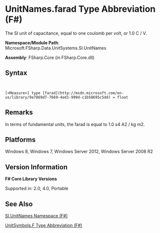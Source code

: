 # UnitNames.farad Type Abbreviation (F#)

The SI unit of capacitance, equal to one coulomb per volt, or 1.0 C / V.

**Namespace/Module Path**: Microsoft.FSharp.Data.UnitSystems.SI.UnitNames

**Assembly**: FSharp.Core (in FSharp.Core.dll)


## Syntax


```


[<Measure>] type [farad](http://msdn.microsoft.com/en-us/library/9e7869d7-7669-4ed1-999d-c1b58695c5dd) = float

```



## Remarks
In terms of fundamental units, the farad is equal to 1.0 s4 A2 / kg m2.


## Platforms
Windows 8, Windows 7, Windows Server 2012, Windows Server 2008 R2


## Version Information
**F# Core Library Versions**

Supported in: 2.0, 4.0, Portable




## See Also
[SI.UnitNames Namespace &#40;F&#35;&#41;](SI.UnitNames+Namespace+%28FSharp%29.md)

[UnitSymbols.F Type Abbreviation &#40;F&#35;&#41;](UnitSymbols.F+Type+Abbreviation+%28FSharp%29.md)

